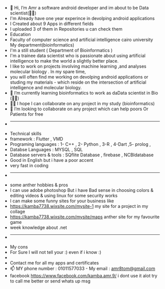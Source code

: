 - 👋 Hi, I’m Amr a software android developer and im about to be  Data scientist(👨‍💻)
- I'm  Already have one year experince in devolping android applications
- I Created about 9 Apps in different fields 
- I uploaded 3 of them in Repositories u can check them 
- Education
- Faculty of computer science and artificial intelligence cairo university My department(bioinformatics)
-  I'm a still student ( Department of Bioinformatics )
-  I'm a trainee data scientist who is passionate about using artificial intelligence  to make the world a slightly better place.
-  I like to work on projects involving machine learning ,and analyses molecular biology . In my spare time, 
-  you will often find me working on devolping android applications or studing my materials - which reside on the intersection of artificial intelligence and molecular biology.
- 🌱 I’m currently learning bioinformatics to work as daData scientist in Bio (👨‍💻)
-  👀👀 I hope I can collaborate on any project in my study (bioinformatics)  
- 💞️  I’m looking to collaborate on any project which can help poors Or Patients for free
- ________________________________________________________________________________________________________
- Technical skills 
- framework : Flutter , VMD
- Programing languages :  1- C++  , 2- Python , 3-R , 4-Dart ,5- prolog , 
- Databse Languages : MYSQL , SQL  
- Database servers & tools : SQflite Database , firebase , NCBIdatabase
- Good in English but i have a poor accent 
- very fast in coding 
- ________________________________________________________________________________________________________
- some anther hobbies & pros
- I can use adobe photoshop But i have Bad sense in choosing colors & editing videos & using linux for some security works
- I can make some funny sites for your business like 
- https://kamba7738.wixsite.com/mysite-1  my site for a project in my collage
- https://kamba7738.wixsite.com/mysite/maps anther site for my favourite game
- week knowledge about .net
- __________________
- My cons 
- For Sure I will not tell your :) even if i know :)
- 
- Contact me for all my apps and certificates 
- 📫 MY phone number : 01011577033    - My email : amr8tom@gmail.com
- facebook https://www.facebook.com/kamba.amr.9/  i dont use it alot try to call me better or send whats up msg
